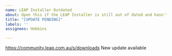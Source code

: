 ```yaml
---
name: LEAP Installer Outdated
about: Open this if the LEAP Installer is still out of dated and hasn't been updated
title: "[UPDATE PENDING]"
labels: ''
assignees: Hebbins

---
```


https://community.leap.com.au/s/downloads
New update available
